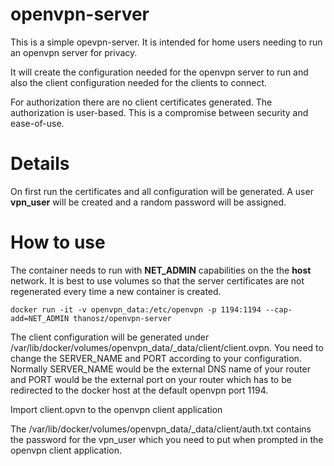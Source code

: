 openvpn-server
=====
This is a simple opevpn-server. It is intended for home users needing to run an openvpn server for privacy.

It will create the configuration needed for the openvpn server to run and also the client configuration needed for the clients to connect.

For authorization there are no client certificates generated. The authorization is user-based. This is a compromise between security and ease-of-use.

Details
=====
On first run the certificates and all configuration will be generated. A user **vpn_user** will be created and a random password will be assigned.

How to use
=====
The container needs to run with **NET_ADMIN** capabilities on the the **host** network. It is best to use volumes so that the server certificates are not regenerated every time a new container is created.

    docker run -it -v openvpn_data:/etc/openvpn -p 1194:1194 --cap-add=NET_ADMIN thanosz/openvpn-server


The client configuration will be generated under /var/lib/docker/volumes/openvpn_data/_data/client/client.ovpn. You need to change the SERVER_NAME and PORT according to your configuration. Normally SERVER_NAME would be the external DNS name of your router and PORT would be the external port on your router which has to be redirected to the docker host at the default openvpn port 1194. 

Import client.opvn to the openvpn client application

The /var/lib/docker/volumes/openvpn_data/_data/client/auth.txt contains the password for the vpn_user which you need to put when prompted in the openvpn client application.
